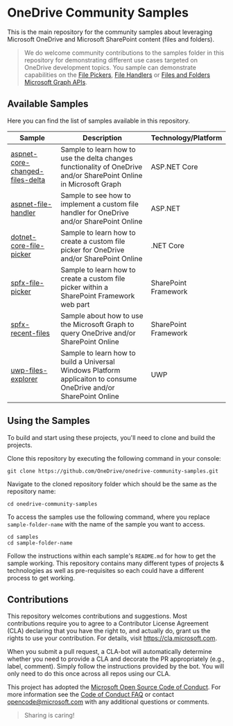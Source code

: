 
# OneDrive Community Samples

This is the main repository for the community samples about leveraging Microsoft OneDrive and Microsoft SharePoint content (files and folders).

> We do welcome community contributions to the samples folder in this repository for demonstrating different use cases targeted on OneDrive development topics. You sample can demonstrate capabilities on the [File Pickers](https://docs.microsoft.com/en-us/onedrive/developer/controls/file-pickers/?view=odsp-graph-online), [File Handlers](https://docs.microsoft.com/en-us/onedrive/developer/file-handlers/?view=odsp-graph-online) or [Files and Folders Microsoft Graph APIs](https://docs.microsoft.com/en-us/onedrive/developer/rest-api/?view=odsp-graph-online). 

## Available Samples

Here you can find the list of samples available in this repository.

|Sample|Description|Technology/Platform|
|------|-----------|---------------|
|[aspnet-core-changed-files-delta](./samples/aspnet-core-changed-files-delta)|Sample to learn how to use the delta changes functionality of OneDrive and/or SharePoint Online in Microsoft Graph|ASP.NET Core
|[aspnet-file-handler](./samples/aspnet-file-handler)|Sample to see how to implement a custom file handler for OneDrive and/or SharePoint Online|ASP.NET
|[dotnet-core-file-picker](./samples/dotnet-core-file-picker)|Sample to learn how to create a custom file picker for OneDrive and/or SharePoint Online|.NET Core
|[spfx-file-picker](./samples/spfx-file-picker)|Sample to learn how to create a custom file picker within a SharePoint Framework web part|SharePoint Framework
|[spfx-recent-files](./samples/spfx-recent-files)|Sample about how to use the Microsoft Graph to query OneDrive and/or SharePoint Online|SharePoint Framework
|[uwp-files-explorer](./samples/uwp-files-explorer)|Sample to learn how to build a Universal Windows Platform applicaiton to consume OneDrive and/or SharePoint Online|UWP

## Using the Samples

To build and start using these projects, you'll need to clone and build the projects.

Clone this repository by executing the following command in your console:

```shell
git clone https://github.com/OneDrive/onedrive-community-samples.git
```

Navigate to the cloned repository folder which should be the same as the repository name:

```shell
cd onedrive-community-samples
```

To access the samples use the following command, where you replace `sample-folder-name` with the name of the sample you want to access.

```shell
cd samples
cd sample-folder-name
```

Follow the instructions within each sample's `README.md` for how to get the sample working. This repository contains many different types of projects & technologies as well as pre-requisites so each could have a different process to get working.

## Contributions

This repository welcomes contributions and suggestions.  Most contributions require you to agree to a
Contributor License Agreement (CLA) declaring that you have the right to, and actually do, grant us
the rights to use your contribution. For details, visit https://cla.microsoft.com.

When you submit a pull request, a CLA-bot will automatically determine whether you need to provide
a CLA and decorate the PR appropriately (e.g., label, comment). Simply follow the instructions
provided by the bot. You will only need to do this once across all repos using our CLA.

This project has adopted the [Microsoft Open Source Code of Conduct](https://opensource.microsoft.com/codeofconduct/).
For more information see the [Code of Conduct FAQ](https://opensource.microsoft.com/codeofconduct/faq/) or
contact [opencode@microsoft.com](mailto:opencode@microsoft.com) with any additional questions or comments.

> Sharing is caring!